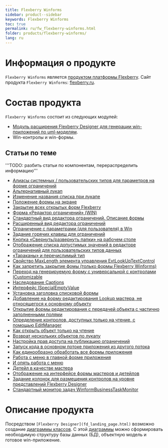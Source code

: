```yaml
---
title: Flexberry Winforms
sidebar: product--sidebar
keywords: Flexberry Winforms
toc: true
permalink: ru/fw_flexberry-winforms.html
folder: products/flexberry-winforms/
lang: ru
---
```


# Информация о продукте
`Flexberry Winforms` является [продуктом платформы Flexberry](platform-structure.html). Сайт продукта `Flexberry Winforms`: [flexberry.ru](http://flexberry.ru/Flexberry/ForDevelopers/FlexberryWinforms).

# Состав продукта
`Flexberry Winforms` состоит из следующих модулей:
* [Модуль расширения Flexberry Designer для генерации win-приложений по uml-моделям](flexberry-winforms-case-plugin.html).
* Win-контролы и win-формы.

## Статьи по теме
'''TODO: разбить статьи по компонентам, перераспределить информацию'''
* [Алиасы системных / пользовательских типов для параметров на форме ограничений](aliases-system-and-user-types.html)
* [Альтернативный лукап](alternative--lookup.html)
* [Изменение названия списка при лукапе](change-name-list-with--lookup.html)
* [Положение формы на экране](base-win-position.html)
* [Закрытие всех открытых форм Flexberry](close-all-opened-forms.html)
* [Форма «Редактор ограничений» (WIN)](winforms-limit-editor-form.html)
* [Стандартный вид редактора ограничений. Описание формы](description-form--limit-editor-in-standard-form.html)
* [Расширенный вид редактора ограничений](limit-editor-advanced-view.html)
* [Ограничение с параметрами (для пользователя) в Win](limit-editor-params.html)
* [Задание горячих клавиш для ограничений](limit-hot-key.html)
* [Кнопка «Свернуть/развернуть папки» на рабочем столе](desktop-operations.html)
* [Отображение списка допустимых значений в редакторе ограничений для пользовательских типов данных](displays-a-list-of-valid-values-in-the--limit-editor-for-user-data-type.html)
* [«Тараканы» и перечислимый тип](empty-enum-value-validation.html)
* [Свойство MaxLength элемента управления ExtLookUpTextControl](ext-look-up-text-control-max-length.html)
* [Как запретить закрытие фомы (только формы Flexberry Winforms)](forbid--closing--form.html)
* [Переход на генерируемую форму с универсальной с контролами ICustomizable](going-on-generated-form-with-universal--i-customizable.html)
* [Наследование Captions](inheritance--captions.html)
* [Интерфейс ISpecialEmptyValue](i-special-empty-value.html)
* [Установка заголовка списковой формы](list-form-caption.html)
* [Добавление на форму редактирования Lookup мастера, не относящегося к основному объекту](lookup-another-object.html)
* [Открытие формы редактирования с передачей объекта с частично заполненными полями](open-edit-form-with-custom-object.html)
* [ Определение контролов, доступных только на чтение, с помощью EditManager](read-only-in-edit-manager.html)
* [Как открыть объект только на чтение](read-only-object.html)
* [Возврат нескольких объектов по лукапу](return--multiple--objects--lookup.html)
* [Настройка прав доступа на публикацию ограничений](setting-permissions-for-publication-restrictions.html)
* [Запуск кода в основном потоке приложения из другого потока](u-i-synchronization-context.html)
* [Как единообразно обработать все формы приложения](uniformly-handle-all-application-forms.html)
* [Работа с меню в главной форме приложения](work-with-menu-in-main-form-app.html)
* [И опять работа с меню](working-with-menu.html)
* [Детейл в качестве мастера](detail-as-master.html)
* [Отображение на интерфейсе формы мастеров и детейлов](masters-and-details.html)
* [Задание колонок для размещения контролов на уровне представлений Flexberry Designer](specify-column-to-accommodate-the-controls.html)
* [Стандартный монитор задач WinformBusinessTaskMonitor](winform-business-task-monitor.html)

# Описание продукта
Посредством `[Flexberry Designer](fd_landing_page.html)` возможно создание [диаграммы классов](fd_class-diagram.html). С этой [диаграммы](fd_class-diagram.html) можно сформировать необходимую структуру базы данных (БД), объектную модель и готовое win-приложение.
